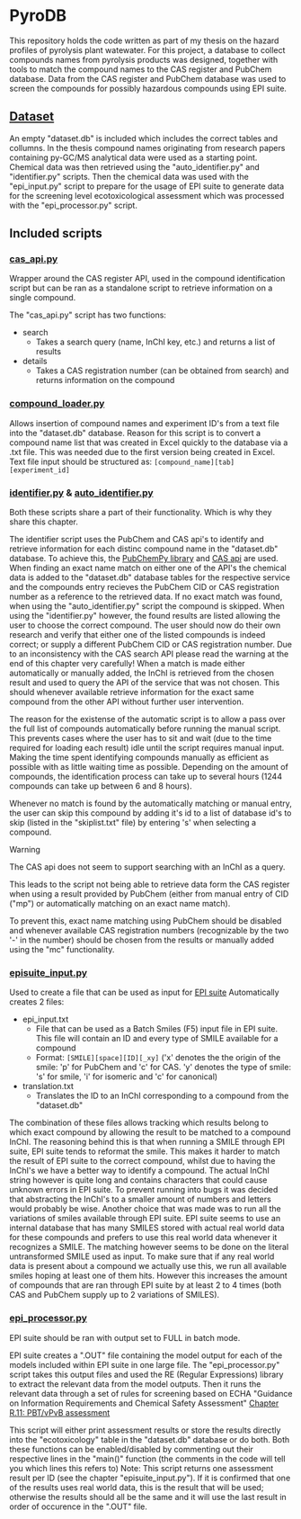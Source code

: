 # PyroDB
This repository holds the code written as part of my thesis on the hazard profiles of pyrolysis plant watewater.
For this project, a database to collect compounds names from pyrolysis products was designed, together with tools to match the compound names to the CAS register and PubChem database.
Data from the CAS register and PubChem database was used to screen the compounds for possibly hazardous compounds using EPI suite.

## [Dataset](dataset)
An empty "dataset.db" is included which includes the correct tables and collumns. In the thesis compound names originating from research papers containing py-GC/MS analytical data were used as a starting point.
Chemical data was then retrieved using the "auto_identifier.py" and "identifier.py" scripts. Then the chemical data was used with the "epi_input.py" script to prepare for the usage of EPI suite to generate data for the screening level ecotoxicological assessment which was processed with the "epi_processor.py" script.

## Included scripts
### [cas_api.py](scripts/cas_api.py)
Wrapper around the CAS register API, used in the compound identification script but can be ran as a standalone script to retrieve information on a single compound.

The "cas_api.py" script has two functions:
* search
  * Takes a search query (name, InChI key, etc.) and returns a list of results
* details
  * Takes a CAS registration number (can be obtained from search) and returns information on the compound
 
### [compound_loader.py](scripts/compound_loader.py)
Allows insertion of compound names and experiment ID's from a text file into the "dataset.db" database.
Reason for this script is to convert a compound name list that was created in Excel quickly to the database via a .txt file. This was needed due to the first version being created in Excel.
Text file input should be structured as:
`[compound_name][tab][experiment_id]`

### [identifier.py](scripts/identifier.py) & [auto_identifier.py](scripts/auto_identifier.py)
Both these scripts share a part of their functionality. Which is why they share this chapter.

The identifier script uses the PubChem and CAS api's to identify and retrieve information for each distinc compound name in the "dataset.db" database. To achieve this, the [PubChemPy library](https://pubchempy.readthedocs.io) and [CAS api](scripts/cas_api.py) are used.
When finding an exact name match on either one of the API's the chemical data is added to the "dataset.db" database tables for the respective service and the compounds entry recieves the PubChem CID or CAS registration number as a reference to the retrieved data.
If no exact match was found, when using the "auto_identifier.py" script the compound is skipped. When using the "identifier.py" however, the found results are listed allowing the user to choose the correct compound. The user should now do their own research and verify that either one of the listed compounds is indeed correct; or supply a different PubChem CID or CAS registration number. Due to an inconsistency with the CAS search API please read the warning at the end of this chapter very carefully!
When a match is made either automatically or manually added, the InChI is retrieved from the chosen result and used to query the API of the service that was not chosen. This should whenever available retrieve information for the exact same compound from the other API without further user intervention.

The reason for the existense of the automatic script is to allow a pass over the full list of compounds automatically before running the manual script. This prevents cases where the user has to sit and wait (due to the time required for loading each result) idle until the script requires manual input. Making the time spent identifying compounds manually as efficient as possible with as little waiting time as possible.
Depending on the amount of compounds, the identification process can take up to several hours (1244 compounds can take up between 6 and 8 hours).

Whenever no match is found by the automatically matching or manual entry, the user can skip this compound by adding it's id to a list of database id's to skip (listed in the "skiplist.txt" file) by entering 's' when selecting a compound. 

> [!WARNING]
> The CAS api does not seem to support searching with an InChI as a query.
> 
> This leads to the script not being able to retrieve data form the CAS register when using a result provided by PubChem (either from manual entry of CID ("mp") or automatically matching on an exact name match).
> 
> To prevent this, exact name matching using PubChem should be disabled and whenever available CAS registration numbers (recognizable by the two '-' in the number) should be chosen from the results or manually added using the "mc" functionality.

### [episuite_input.py](scripts/episuite_input.py)
Used to create a file that can be used as input for [EPI suite](https://www.epa.gov/tsca-screening-tools/download-epi-suitetm-estimation-program-interface-v411)
Automatically creates 2 files:
* epi_input.txt
  * File that can be used as a Batch Smiles (F5) input file in EPI suite. This file will contain an ID and every type of SMILE available for a compound
  * Format: `[SMILE][space][ID][_xy]` ('x' denotes the the origin of the smile: 'p' for PubChem and 'c' for CAS. 'y' denotes the type of smile: 's' for smile, 'i' for isomeric and 'c' for canonical)
* translation.txt
  * Translates the ID to an InChI corresponding to a compound from the "dataset.db"

The combination of these files allows tracking which results belong to which exact compound by allowing the result to be matched to a compound InChI.
The reasoning behind this is that when running a SMILE through EPI suite, EPI suite tends to reformat the smile. This makes it harder to match the result of EPI suite to the correct compound, whilst due to having the InChI's we have a better way to identify a compound.
The actual InChI string however is quite long and contains characters that could cause unknown errors in EPI suite. To prevent running into bugs it was decided that abstracting the InChI's to a smaller amount of numbers and letters would probably be wise.
Another choice that was made was to run all the variations of smiles available through EPI suite. EPI suite seems to use an internal database that has many SMILES stored with actual real world data for these compounds and prefers to use this real world data whenever it recognizes a SMILE. The matching however seems to be done on the literal untransformed SMILE used as input.
To make sure that if any real world data is present about a compound we actually use this, we run all available smiles hoping at least one of them hits. However this increases the amount of compounds that are ran through EPI suite by at least 2 to 4 times (both CAS and PubChem supply up to 2 variations of SMILES).

### [epi_processor.py](scripts/epi_processor.py)
EPI suite should be ran with output set to FULL in batch mode.

EPI suite creates a ".OUT" file containing the model output for each of the models included within EPI suite in one large file.
The "epi_processor.py" script takes this output files and used the RE (Regular Expressions) library to extract the relevant data from the model outputs. Then it runs the relevant data through a set of rules for screening based on ECHA "Guidance on Information Requirements
and Chemical Safety Assessment" [Chapter R.11: PBT/vPvB assessment](https://www.echa.europa.eu/documents/10162/17224/information_requirements_r11_en.pdf)

This script will either print assessment results or store the results directly into the "ecotoxicology" table in the "dataset.db" database or do both. Both these functions can be enabled/disabled by commenting out their respective lines in the "main()" function (the comments in the code will tell you which lines this refers to)
Note: This script returns one assessment result per ID (see the chapter "episuite_input.py"). If it is confirmed that one of the results uses real world data, this is the result that will be used; otherwise the results should all be the same and it will use the last result in order of occurence in the ".OUT" file.
